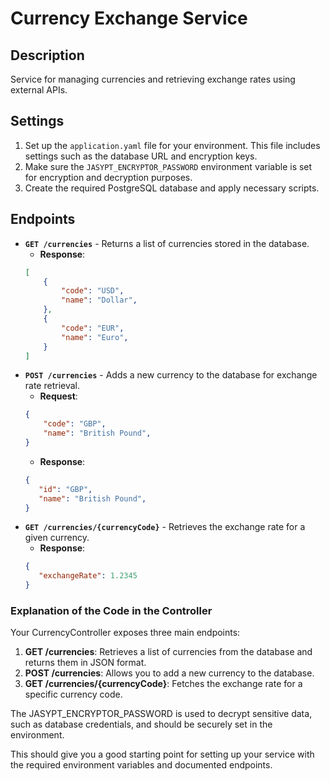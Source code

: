 # Currency Exchange Service

## Description

Service for managing currencies and retrieving exchange rates using external APIs.

## Settings

1. Set up the `application.yaml` file for your environment. This file includes settings such as the database URL and encryption keys.
2. Make sure the `JASYPT_ENCRYPTOR_PASSWORD` environment variable is set for encryption and decryption purposes.
3. Create the required PostgreSQL database and apply necessary scripts.

## Endpoints

- **`GET /currencies`** - Returns a list of currencies stored in the database.
  - **Response**:
  ```json
  [
      {
          "code": "USD",
          "name": "Dollar",
      },
      {
          "code": "EUR",
          "name": "Euro",
      }
  ]
  
- **`POST /currencies`** - Adds a new currency to the database for exchange rate retrieval.
  - **Request**:
  ```json
  {
      "code": "GBP",
      "name": "British Pound",
  }
  ```
   - **Response**:
   ```json
  {
      "id": "GBP",
      "name": "British Pound",
  }
   ```
 - **`GET /currencies/{currencyCode}`** - Retrieves the exchange rate for a given currency.
   - **Response**:
   ```json
   {
      "exchangeRate": 1.2345
   }
   ```

### Explanation of the Code in the Controller

Your CurrencyController exposes three main endpoints:

1. **GET /currencies**: Retrieves a list of currencies from the database and returns them in JSON format.
2. **POST /currencies**: Allows you to add a new currency to the database.
3. **GET /currencies/{currencyCode}**: Fetches the exchange rate for a specific currency code.

The JASYPT_ENCRYPTOR_PASSWORD is used to decrypt sensitive data, such as database credentials, and should be securely set in the environment.

This should give you a good starting point for setting up your service with the required environment variables and documented endpoints.
